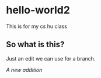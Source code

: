 # hello-world2
This is for my cs hu class

## So what is this?
Just an edit we can use for a branch.

*A new addition*
